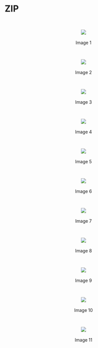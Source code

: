 # ZIP

<br>
<p align=center>
  <img src="https://cloud.githubusercontent.com/assets/2712405/18037166/679c4cbe-6d4b-11e6-9202-a392143a08f3.png"></img>
 <br><br>
Image 1
</p>

<br>
<p align=center>
  <img src="https://cloud.githubusercontent.com/assets/2712405/18037175/a8def488-6d4b-11e6-90bc-bb3088878c1f.png"></img>
 <br><br>
Image 2
</p>

<br>
<p align=center>
  <img src="https://cloud.githubusercontent.com/assets/2712405/18037181/cfc88dde-6d4b-11e6-94f7-e80236b62d61.png"></img>
 <br><br>
Image 3
</p>

<br>
<p align=center>
  <img src="https://cloud.githubusercontent.com/assets/2712405/18037190/ff0e3a30-6d4b-11e6-8339-6f270a5cc844.png"></img>
 <br><br>
Image 4
</p>

<br>
<p align=center>
  <img src="https://cloud.githubusercontent.com/assets/2712405/18037195/1e216e06-6d4c-11e6-905e-90f0dfe7afcf.png"></img>
 <br><br>
Image 5
</p>

<br>
<p align=center>
  <img src="https://cloud.githubusercontent.com/assets/2712405/18037206/50870414-6d4c-11e6-857a-b6ef0d7a16ef.png"></img>
 <br><br>
Image 6
</p>

<br>
<p align=center>
  <img src="https://cloud.githubusercontent.com/assets/2712405/18037209/78dfda30-6d4c-11e6-9124-2d37374e8c47.png"></img>
 <br><br>
Image 7
</p>

<br>
<p align=center>
  <img src="https://cloud.githubusercontent.com/assets/2712405/18039321/ca98b612-6d6f-11e6-8117-1e72ddc8477a.png"></img>
 <br><br>
Image 8
</p>

<br>
<p align=center>
  <img src="https://cloud.githubusercontent.com/assets/2712405/18039333/efb8dd00-6d6f-11e6-951c-280e067421d2.png"></img>
 <br><br>
Image 9
</p>

<br>
<p align=center>
  <img src="https://cloud.githubusercontent.com/assets/2712405/18039348/14264e2a-6d70-11e6-99b7-4dea76acb752.png"></img>
 <br><br>
Image 10
</p>

<br>
<p align=center>
  <img src="https://cloud.githubusercontent.com/assets/2712405/18039382/67110b5c-6d70-11e6-9d00-e48ff75dd8a3.png"></img>
 <br><br>
Image 11
</p>
















